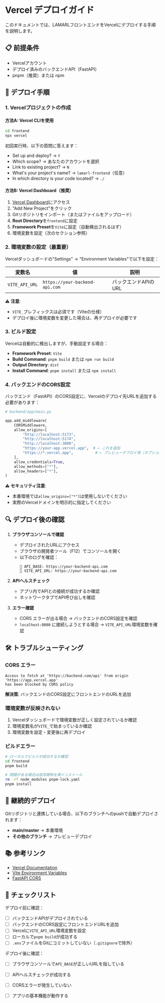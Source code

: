 # Vercel デプロイガイド

このドキュメントでは、LAMARLフロントエンドをVercelにデプロイする手順を説明します。

## 📋 前提条件

- Vercelアカウント
- デプロイ済みのバックエンドAPI（FastAPI）
- pnpm（推奨）または npm

## 🚀 デプロイ手順

### 1. Vercelプロジェクトの作成

#### 方法A: Vercel CLIを使用

```bash
cd frontend
npx vercel
```

初回実行時、以下の質問に答えます：
- Set up and deploy? → `Y`
- Which scope? → あなたのアカウントを選択
- Link to existing project? → `N`
- What's your project's name? → `lamarl-frontend`（任意）
- In which directory is your code located? → `./`

#### 方法B: Vercel Dashboard（推奨）

1. [Vercel Dashboard](https://vercel.com/dashboard)にアクセス
2. "Add New Project"をクリック
3. Gitリポジトリをインポート（またはファイルをアップロード）
4. **Root Directory**を`frontend`に設定
5. **Framework Preset**を`Vite`に設定（自動検出されるはず）
6. 環境変数を設定（次のセクション参照）

### 2. 環境変数の設定（最重要）

Vercelダッシュボードの"Settings" → "Environment Variables"で以下を設定：

| 変数名 | 値 | 説明 |
|--------|-----|------|
| `VITE_API_URL` | `https://your-backend-api.com` | バックエンドAPIのURL |

⚠️ **注意**: 
- `VITE_`プレフィックスは必須です（Viteの仕様）
- デプロイ後に環境変数を変更した場合は、再デプロイが必要です

### 3. ビルド設定

Vercelは自動的に検出しますが、手動設定する場合：

- **Framework Preset**: `Vite`
- **Build Command**: `pnpm build` または `npm run build`
- **Output Directory**: `dist`
- **Install Command**: `pnpm install` または `npm install`

### 4. バックエンドのCORS設定

バックエンド（FastAPI）のCORS設定に、Vercelのデプロイ先URLを追加する必要があります：

```python
# backend/app/main.py

app.add_middleware(
    CORSMiddleware,
    allow_origins=[
        "http://localhost:5173",
        "http://localhost:5174",
        "http://localhost:3000",
        "https://your-app.vercel.app",  # ← これを追加
        "https://*.vercel.app",          # ← プレビューデプロイ用（オプション）
    ],
    allow_credentials=True,
    allow_methods=["*"],
    allow_headers=["*"],
)
```

⚠️ **セキュリティ注意**: 
- 本番環境では`allow_origins=["*"]`は使用しないでください
- 実際のVercelドメインを明示的に指定してください

## 🔍 デプロイ後の確認

1. **ブラウザコンソールで確認**
   - デプロイされたURLにアクセス
   - ブラウザの開発者ツール（F12）でコンソールを開く
   - 以下のログを確認：
     ```
     🔧 API_BASE: https://your-backend-api.com
     🔧 VITE_API_URL: https://your-backend-api.com
     ```

2. **APIヘルスチェック**
   - アプリ内でAPIとの接続が成功するか確認
   - ネットワークタブでAPI呼び出しを確認

3. **エラー確認**
   - CORS エラーが出る場合 → バックエンドのCORS設定を確認
   - `localhost:8000` に接続しようとする場合 → `VITE_API_URL`環境変数を確認

## 🛠️ トラブルシューティング

### CORS エラー
```
Access to fetch at 'https://backend.com/api' from origin 'https://app.vercel.app' 
has been blocked by CORS policy
```

**解決策**: バックエンドのCORS設定にフロントエンドのURLを追加

### 環境変数が反映されない

1. Vercelダッシュボードで環境変数が正しく設定されているか確認
2. 環境変数名が`VITE_`で始まっているか確認
3. 環境変数を設定・変更後に再デプロイ

### ビルドエラー

```bash
# ローカルでビルドが成功するか確認
cd frontend
pnpm build

# 問題がある場合は依存関係を再インストール
rm -rf node_modules pnpm-lock.yaml
pnpm install
```

## 🔄 継続的デプロイ

Gitリポジトリと連携している場合、以下のブランチへのpushで自動デプロイされます：

- **main/master** → 本番環境
- **その他のブランチ** → プレビューデプロイ

## 📚 参考リンク

- [Vercel Documentation](https://vercel.com/docs)
- [Vite Environment Variables](https://vitejs.dev/guide/env-and-mode.html)
- [FastAPI CORS](https://fastapi.tiangolo.com/tutorial/cors/)

## 📝 チェックリスト

デプロイ前に確認：

- [ ] バックエンドAPIがデプロイされている
- [ ] バックエンドのCORS設定にフロントエンドURLを追加
- [ ] Vercelに`VITE_API_URL`環境変数を設定
- [ ] ローカルで`pnpm build`が成功する
- [ ] `.env`ファイルをGitにコミットしていない（`.gitignore`で除外）

デプロイ後に確認：

- [ ] ブラウザコンソールで`API_BASE`が正しいURLを指している
- [ ] APIヘルスチェックが成功する
- [ ] CORSエラーが発生していない
- [ ] アプリの基本機能が動作する

